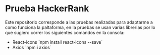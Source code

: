 # Prueba HackerRank

Este repositorio corresponde a las pruebas realizadas para adaptarme a como funciona la paltaforma, en la pruebas se usan varias librerias por lo que sugiero correr los siguientes comandos en la consola:
 * React-icons 
   ´npm install react-icons --save´
 * Axios 
   ´npm i axios´
